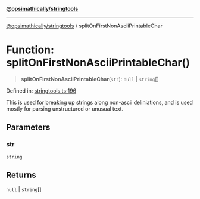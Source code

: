 [**@opsimathically/stringtools**](../README.md)

***

[@opsimathically/stringtools](../README.md) / splitOnFirstNonAsciiPrintableChar

# Function: splitOnFirstNonAsciiPrintableChar()

> **splitOnFirstNonAsciiPrintableChar**(`str`): `null` \| `string`[]

Defined in: [stringtools.ts:196](https://github.com/opsimathically/stringtools/blob/5714d320fcdf7327680edd07bd6d383b6db26812/src/stringtools.ts#L196)

This is used for breaking up strings along non-ascii deliniations, and is used
mostly for parsing unstructured or unusual text.

## Parameters

### str

`string`

## Returns

`null` \| `string`[]
